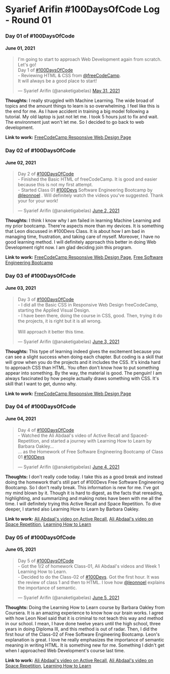 # Syarief Arifin #100DaysOfCode Log - Round 01

### Day 01 of #100DaysOfCode
#### June 01, 2021 

<blockquote class="twitter-tweet"><p lang="en" dir="ltr">I&#39;m going to start to approach Web Development again from scratch. Let&#39;s go!<br>Day 1 of <a href="https://twitter.com/hashtag/100DaysOfCode?src=hash&amp;ref_src=twsrc%5Etfw">#100DaysOfCode</a> <br>- Reviewing HTML &amp; CSS from <a href="https://twitter.com/freeCodeCamp?ref_src=twsrc%5Etfw">@freeCodeCamp</a>.<br>It will always be a good place to start!</p>&mdash; Syarief Arifin (@anaketigabelas) <a href="https://twitter.com/anaketigabelas/status/1399429293348835332?ref_src=twsrc%5Etfw">May 31, 2021</a></blockquote>

**Thoughts:** I really struggled with Machine Learning. The wide broad of topics and the amount things to learn is so overwhelming. I feel like this is the end for me. As I have accident in training a big model following a tutorial. My old laptop is just not let me. I took 5 hours just to fix and wait. The environment just won't let me. So I decided to go back to web development.

**Link to work:** [FreeCodeCamp Responsive Web Design Page](https://www.freecodecamp.org/learn/responsive-web-design/)

### Day 02 of #100DaysOfCode
#### June 02, 2021 

<blockquote class="twitter-tweet"><p lang="en" dir="ltr">Day 2 of <a href="https://twitter.com/hashtag/100DaysOfCode?src=hash&amp;ref_src=twsrc%5Etfw">#100DaysOfCode</a> <br>- Finished the Basic HTML of freeCodeCamp. It is good and easier because this is not my first attempt. <br>- Started Class 01 <a href="https://twitter.com/hashtag/100Devs?src=hash&amp;ref_src=twsrc%5Etfw">#100Devs</a> Software Engineering Bootcamp by <a href="https://twitter.com/leonnoel?ref_src=twsrc%5Etfw">@leonnoel</a> . Will definitely watch the videos you&#39;ve suggested. Thank your for your work!</p>&mdash; Syarief Arifin (@anaketigabelas) <a href="https://twitter.com/anaketigabelas/status/1400092431043895302?ref_src=twsrc%5Etfw">June 2, 2021</a></blockquote>

**Thoughts:** I think I know why I am failed in learning Machine Learning and my prior bootcamp. There're aspects more than my devices. It is something that Leon discussed in #100Devs Class. It is about how I am bad in managing time, frustration, and taking care of myself. Moreover, I have no good learning method. I will definitely approach this better in doing Web Development right now. I am glad deciding join this program.

**Link to work:** [FreeCodeCamp Responsive Web Design Page](https://www.freecodecamp.org/learn/responsive-web-design/), [Free Software Engineering Bootcamp](https://leonnoel.com/100devs/)

### Day 03 of #100DaysOfCode
#### June 03, 2021 

<blockquote class="twitter-tweet"><p lang="en" dir="ltr">Day 3 of <a href="https://twitter.com/hashtag/100DaysOfCode?src=hash&amp;ref_src=twsrc%5Etfw">#100DaysOfCode</a> <br>- I did all the Basic CSS in Responsive Web Design freeCodeCamp, starting the Applied Visual Design.<br>- I have been there, doing the course in CSS, good. Then, trying it do the projects, it is right but it is all wrong.<br><br>Will approach it better this time.</p>&mdash; Syarief Arifin (@anaketigabelas) <a href="https://twitter.com/anaketigabelas/status/1400488229342646276?ref_src=twsrc%5Etfw">June 3, 2021</a></blockquote>

**Thoughts:** This type of learning indeed gives the excitement because you can see a slight success when doing each chapter. But coding is a skill that will grow when you do the projects and it includes the CSS. It's kinda hard to approach CSS than HTML. You often don't know how to put something appear into something. By the way, the material is good. The penguin! I am always fascinated by how people actually draws something with CSS. It's skill that I want to get, dunno why.

**Link to work:** [FreeCodeCamp Responsive Web Design Page](https://www.freecodecamp.org/learn/responsive-web-design/)

### Day 04 of #100DaysOfCode
#### June 04, 2021 

<blockquote class="twitter-tweet"><p lang="en" dir="ltr">Day 4 of <a href="https://twitter.com/hashtag/100DaysOfCode?src=hash&amp;ref_src=twsrc%5Etfw">#100DaysOfCode</a> <br>- Watched the Ali Abdaal&#39;s video of Active Recall and Spaced-Repetition, and started a journey with Learning How to Learn by Barbara Oakley...<br>... as the Homework of Free Software Engineering Bootcamp of Class 01 <a href="https://twitter.com/hashtag/100Devs?src=hash&amp;ref_src=twsrc%5Etfw">#100Devs</a></p>&mdash; Syarief Arifin (@anaketigabelas) <a href="https://twitter.com/anaketigabelas/status/1400858122709733377?ref_src=twsrc%5Etfw">June 4, 2021</a></blockquote>

**Thoughts:** I don't really code today. I take this as a good break and instead doing the homework that's still part of #100Devs Free Software Engineering Bootcamp. So I don't really break. This information is new for me. I've got my mind blown by it. Though it is hard to digest, as the facts that rereading, highlighting, and summarizing and making notes have been with me all the time. I will definitely trying this Active Recall and Space Repetition. To dive deeper, I started also Learning How to Learn by Barbara Oakley.

**Link to work:** [Ali Abdaal's video on Active Recall](https://youtu.be/ukLnPbIffxE), [Ali Abdaal's video on Space Repetition](https://youtu.be/Z-zNHHpXoMM), [Learning How to Learn](https://www.coursera.org/learn/learning-how-to-learn)

### Day 05 of #100DaysOfCode
#### June 05, 2021 

<blockquote class="twitter-tweet"><p lang="en" dir="ltr">Day 5 of <a href="https://twitter.com/hashtag/100DaysOfCode?src=hash&amp;ref_src=twsrc%5Etfw">#100DaysOfCode</a><br>- Got the 1/2 of homework Class-01, Ali Abdaal&#39;s videos and Week 1 Learning How to Learn.<br>- Decided to do the Class-02 of <a href="https://twitter.com/hashtag/100Devs?src=hash&amp;ref_src=twsrc%5Etfw">#100Devs</a>. Got the first hour. It was the review of class 1 and then to HTML. I love how <a href="https://twitter.com/leonnoel?ref_src=twsrc%5Etfw">@leonnoel</a> explains the importance of semantic.</p>&mdash; Syarief Arifin (@anaketigabelas) <a href="https://twitter.com/anaketigabelas/status/1401207693302403076?ref_src=twsrc%5Etfw">June 5, 2021</a></blockquote> 

**Thoughts:** Doing the Learning How to Learn course by Barbara Oakley from Coursera. It is an amazing experience to know how our brain works. I agree with how Leon Noel said that it is criminal to not teach this way and method in our school. I mean, I have done twelve years until the high school, three years in doing Diploma III, and this method is out of radar. Then, I did the first hour of the Class-02 of Free Software Engineering Bootcamp. Leon's explanation is great. I love he really emphasizes the importance of semantic meaning in writing HTML. It is something new for me. Something I didn't get when I approached Web Development's course last time. 

**Link to work:** [Ali Abdaal's video on Active Recall](https://youtu.be/ukLnPbIffxE), [Ali Abdaal's video on Space Repetition](https://youtu.be/Z-zNHHpXoMM), [Learning How to Learn](https://www.coursera.org/learn/learning-how-to-learn)



